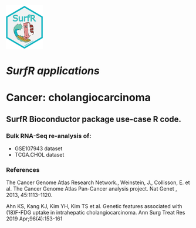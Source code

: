 <img src="Pictures/SurfR_logo.png" alt="alt text" width="100" height="120">

# _SurfR applications_
# Cancer: cholangiocarcinoma

## SurfR Bioconductor package use-case R code.

### Bulk RNA-Seq re-analysis of:
- GSE107943 dataset
- TCGA.CHOL dataset

### References

The Cancer Genome Atlas Research Network., Weinstein, J., Collisson, E. et al. 
The Cancer Genome Atlas Pan-Cancer analysis project. Nat Genet , 2013, 45:1113–1120.

Ahn KS, Kang KJ, Kim YH, Kim TS et al. 
Genetic features associated with (18)F-FDG uptake in intrahepatic cholangiocarcinoma. 
Ann Surg Treat Res 2019 Apr;96(4):153-161
